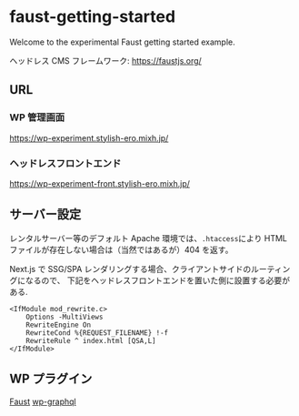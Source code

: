# faust-getting-started

Welcome to the experimental Faust getting started example.

ヘッドレス CMS フレームワーク: https://faustjs.org/

## URL

### WP 管理画面

https://wp-experiment.stylish-ero.mixh.jp/

### ヘッドレスフロントエンド

https://wp-experiment-front.stylish-ero.mixh.jp/

## サーバー設定

レンタルサーバー等のデフォルト Apache 環境では、`.htaccess`により
HTML ファイルが存在しない場合は（当然ではあるが）404 を返す。

Next.js で SSG/SPA レンダリングする場合、クライアントサイドのルーティングになるので、
下記をヘッドレスフロントエンドを置いた側に設置する必要がある.

```
<IfModule mod_rewrite.c>
    Options -MultiViews
    RewriteEngine On
    RewriteCond %{REQUEST_FILENAME} !-f
    RewriteRule ^ index.html [QSA,L]
</IfModule>
```

## WP プラグイン

[Faust](https://wordpress.org/plugins/faustwp/)
[wp-graphql](https://github.com/wp-graphql/wp-graphql)

